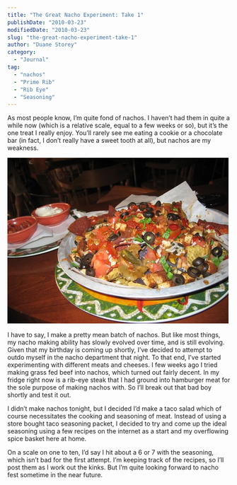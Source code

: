 ```yaml
---
title: "The Great Nacho Experiment: Take 1"
publishDate: "2010-03-23"
modifiedDate: "2010-03-23"
slug: "the-great-nacho-experiment-take-1"
author: "Duane Storey"
category:
  - "Journal"
tag:
  - "nachos"
  - "Prime Rib"
  - "Rib Eye"
  - "Seasoning"
---
```


As most people know, I’m quite fond of nachos. I haven’t had them in quite a while now (which is a relative scale, equal to a few weeks or so), but it’s the one treat I really enjoy. You’ll rarely see me eating a cookie or a chocolate bar (in fact, I don’t really have a sweet tooth at all), but nachos are my weakness.

![Nachos](_images/the-great-nacho-experiment-take-1-1.jpg)

I have to say, I make a pretty mean batch of nachos. But like most things, my nacho making ability has slowly evolved over time, and is still evolving. Given that my birthday is coming up shortly, I’ve decided to attempt to outdo myself in the nacho department that night. To that end, I’ve started experimenting with different meats and cheeses. I few weeks ago I tried making grass fed beef into nachos, which turned out fairly decent. In my fridge right now is a rib-eye steak that I had ground into hamburger meat for the sole purpose of making nachos with. So I’ll break out that bad boy shortly and test it out.

I didn’t make nachos tonight, but I decided I’d make a taco salad which of course necessitates the cooking and seasoning of meat. Instead of using a store bought taco seasoning packet, I decided to try and come up the ideal seasoning using a few recipes on the internet as a start and my overflowing spice basket here at home.

On a scale on one to ten, I’d say I hit about a 6 or 7 with the seasoning, which isn’t bad for the first attempt. I’m keeping track of the recipes, so I’ll post them as I work out the kinks. But I’m quite looking forward to nacho fest sometime in the near future.